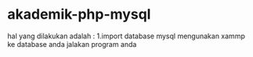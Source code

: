# akademik-php-mysql
hal yang dilakukan adalah :
1.import database mysql mengunakan xammp ke database anda
jalakan program anda 
